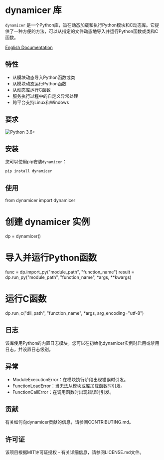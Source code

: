 # dynamicer 库

`dynamicer` 是一个Python库，旨在动态加载和执行Python模块和C动态库。它提供了一种方便的方法，可以从指定的文件动态地导入并运行Python函数或类和C函数。

[English Documentation](README.md)

## 特性

- 从模块动态导入Python函数或类
- 从模块动态运行Python函数
- 从动态库运行C函数
- 服务执行过程中的自定义异常处理
- 跨平台支持Linux和Windows

## 要求

![Python 3.6+](https://img.shields.io/badge/python-3.6%2B-blue)

## 安装

您可以使用pip安装`dynamicer`：

```sh
pip install dynamicer
```

## 使用
from dynamicer import dynamicer

# 创建 dynamicer 实例
dp = dynamicer()

# 导入并运行Python函数
func = dp.import_py("module_path", "function_name")
result = dp.run_py("module_path", "function_name", *args, **kwargs)

# 运行C函数
dp.run_c("dll_path", "function_name", *args, arg_encoding="utf-8")

## 日志
该库使用Python的内置日志模块。您可以在初始化dynamicer实例时启用或禁用日志，并设置日志级别。

## 异常
- ModuleExecutionError：在模块执行阶段出现错误时引发。
- FunctionLoadError：当无法从模块或库加载函数时引发。
- FunctionCallError：在调用函数时出现错误时引发。

## 贡献
有关如何向dynamicer贡献的信息，请参阅CONTRIBUTING.md。

## 许可证
该项目根据MIT许可证授权 - 有关详细信息，请参阅LICENSE.md文件。

